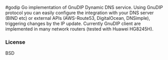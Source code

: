 #godip
    Go implementation of GnuDIP Dynamic DNS service. Using GnuDIP protocol you can easily configure the integration with your DNS server (BIND etc) or external APIs
(AWS-Route53, DigitalOcean, DNSimple), triggering changes by the IP update. Currently GnuDIP client are implemented in many network routers (tested with Huawei HG8245H).
  
### License
BSD